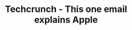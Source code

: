 ---
external_link: https://techcrunch.com/2021/06/04/this-one-email-explains-apple/
layout: external_post
title: Techcrunch - This one email explains Apple
---